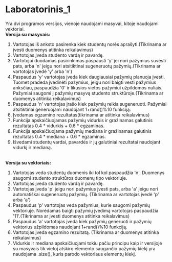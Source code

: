 # Laboratorinis_1
Yra dvi programos versijos, vienoje naudojami masyvai, kitoje naudojami vektoriai.<br>
**Versija su masyvais:**
<ol>
<li>Vartotojas iš anksto pasirenka kiek studentų norės aprašyti.(Tikrinama ar įvesti duomenys atitinka reikalavimus)</li>
<li>Vartotojas įveda studento vardą ir pavardę.</li>
<li>Vartotojui duodamas pasirinkimas paspausti 'y' jei nori pažymius suvesti pats, arba 'n' jeigu nori atsitiktinai sugeneruotų pažymių.(Tikrinama ar vartotojas įvedė 'y' arba 'n')</li>
<li>Paspaudus 'y' vartotojas įveda kiek daugiausiai pažymių planuoja įvesti. Tuomet pradeda įvedinėti pažymius, jeigu nori baigti vesti pažymius anksčiau, paspaudžia '0' ir likusios vietos pažymiui užpildomos nuliais. Pažymiai saugomi į pažymių masyvą studento struktūroje.(Tikrinama ar duomenys atitinka reikalavimus)</li>
<li>Paspaudus 'n' vartotojas įrašo kiek pažymių reikia sugeneruoti. Pažymiai atsitiktinai generuojami naudojant 1+rand()%10 funkciją.</li>
<li>Įvedamas egzamino rezultatas(tikrinama ar atitinka reikalavimus)</li>
<li>Funkcija apskaičiuojamas pažymių vidurkis ir gražinamas galutinis rezultatas 0.4 * vidurkis + 0.6 * egzaminas.</li>
<li>Funkcija apskaičiuojama pažymių mediana ir gražinamas galutinis rezultatas 0.4 * mediana + 0.6 * egzaminas.</li>
<li> Išvedami studentų vardai, pavardės ir jų galutiniai rezultatai naudojant vidurkį ir medianą.</li><br>
</ol>
<strong>Versija su vektoriais:</strong>
<ol>
<li> Vartotojas veda studentų duomenis iki tol kol paspaudžia 'n'. Duomenys saugomi studento struktūros duomenų tipo vektoriuje.</li>
<li>Vartotojas įveda studento vardą ir pavardę.</li>
<li>Vartotojas įveda 'p' jeigu nori pažymius įvesti pats, arba 'a' jeigu nori automatiškai sugeneruotų pažymių. (Tikrinama ar vartotojas įvedė 'p' arba 'a')</li>
<li> Paspaudus 'p' vartotojas veda pažymius, kurie saugomi pažymių vektoriuje. Norėdamas baigti pažymių įvedimą vartotojas paspaudžia '11'.(Tikrinama ar įvesti duomenys atitinka reikalavimus)</li>
<li>Paspaudus 'a' vartotojas įveda kiek pažymių generuoti ir pažymių vektorius užpildomas naudojant 1+rand()%10 funkciją.</li>
<li>Vartotojas įveda egzamino rezultatą. (Tikrinama ar duomenys atitinka reikalavimus)</li>
<li>Vidurkis ir mediana apskaičiuojami tokiu pačiu principu kaip ir versijoje su masyvais tik vietoj atskiro elemento saugančio pažymių kiekį yra naudojama .size(), kuris parodo vektoriaus elementų kiekį.</li>
</ol>
